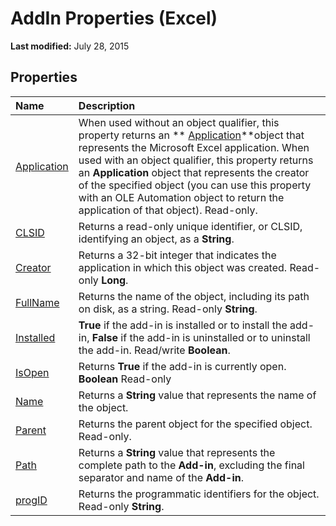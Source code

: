 
# AddIn Properties (Excel)

 **Last modified:** July 28, 2015


## Properties



|**Name**|**Description**|
|:-----|:-----|
| [Application](d19b6c58-95b4-98be-a436-15299c0624f9.md)|When used without an object qualifier, this property returns an  ** [Application](19b73597-5cf9-4f56-8227-b5211f657f6f.md)**object that represents the Microsoft Excel application. When used with an object qualifier, this property returns an  **Application** object that represents the creator of the specified object (you can use this property with an OLE Automation object to return the application of that object). Read-only.|
| [CLSID](3a8e7eeb-29f8-b05e-e0f8-9ee69a88356c.md)|Returns a read-only unique identifier, or CLSID, identifying an object, as a  **String**.|
| [Creator](d3c90243-1963-15d5-9ee1-1cd780ee20a0.md)|Returns a 32-bit integer that indicates the application in which this object was created. Read-only  **Long**.|
| [FullName](d5e0672e-0595-16f7-9364-f8aee9d9388e.md)|Returns the name of the object, including its path on disk, as a string. Read-only  **String**.|
| [Installed](f8e6e45a-9f6c-2156-dd6f-d3f8e221c282.md)| **True** if the add-in is installed or to install the add-in, **False** if the add-in is uninstalled or to uninstall the add-in. Read/write **Boolean**.|
| [IsOpen](3fe3379a-3893-833c-e834-abda4d7b063f.md)|Returns  **True** if the add-in is currently open. **Boolean** Read-only|
| [Name](77b74c80-ccb6-2bb4-e964-cd7bc293954d.md)|Returns a  **String** value that represents the name of the object.|
| [Parent](9dc50fa3-280c-c859-3d8a-d56ec25b8047.md)|Returns the parent object for the specified object. Read-only.|
| [Path](28516688-d6ed-2fbc-51ee-6dd6434e461d.md)|Returns a  **String** value that represents the complete path to the **Add-in**, excluding the final separator and name of the  **Add-in**.|
| [progID](a1c1da74-119a-514e-cb5e-77981299b84d.md)|Returns the programmatic identifiers for the object. Read-only  **String**.|
